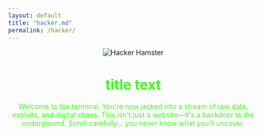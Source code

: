 ```yaml
---
layout: default
title: "hacker.md"
permalink: /hacker/
---
```


<style>
  body {
    background-image: url('https://i.pinimg.com/originals/8b/86/5d/8b865ddcb9bb441b73db346574214f49.gif');
    background-repeat: repeat;
    margin: 0;
  }
</style>

<div style="text-align: center;">
  <img src="https://media.tenor.com/Mfw-y4gYsIkAAAAM/hacker-hamster.gif" alt="Hacker Hamster">
</div>

<div style="text-align: center;">
  <h1 style="color: #39FF14;">title text</h1>
  <p style="color: #39FF14;">Welcome to the terminal. You're now jacked into a stream of raw data, exploits, and digital chaos. This isn't just a website—it's a backdoor to the underground. Scroll carefully... you never know what you’ll uncover.</p>
</div>